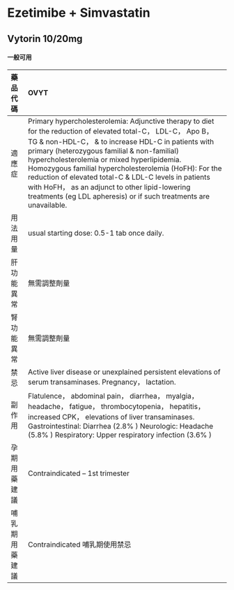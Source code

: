 # Ezetimibe + Simvastatin

## Vytorin 10/20mg

#### 一般可用

| 藥品代碼       | OVYT                                                                                                                                                                                                                                                                                                                                                                                                                                                                                                         |
|:---------------|:-------------------------------------------------------------------------------------------------------------------------------------------------------------------------------------------------------------------------------------------------------------------------------------------------------------------------------------------------------------------------------------------------------------------------------------------------------------------------------------------------------------|
| 適應症         | Primary hypercholesterolemia: Adjunctive therapy to diet for the reduction of elevated total-C， LDL-C， Apo B， TG & non-HDL-C， & to increase HDL-C in patients with primary (heterozygous familial & non-familial) hypercholesterolemia or mixed hyperlipidemia. Homozygous familial hypercholesterolemia (HoFH): For the reduction of elevated total-C & LDL-C levels in patients with HoFH， as an adjunct to other lipid-lowering treatments (eg LDL apheresis) or if such treatments are unavailable. |
| 用法用量       | usual starting dose: 0.5-1 tab once daily.                                                                                                                                                                                                                                                                                                                                                                                                                                                                   |
| 肝功能異常     | 無需調整劑量                                                                                                                                                                                                                                                                                                                                                                                                                                                                                                 |
| 腎功能異常     | 無需調整劑量                                                                                                                                                                                                                                                                                                                                                                                                                                                                                                 |
| 禁忌           | Active liver disease or unexplained persistent elevations of serum transaminases. Pregnancy， lactation.                                                                                                                                                                                                                                                                                                                                                                                                     |
| 副作用         | Flatulence， abdominal pain， diarrhea， myalgia， headache， fatigue， thrombocytopenia， hepatitis， increased CPK， elevations of liver transaminases. Gastrointestinal: Diarrhea (2.8% ) Neurologic: Headache (5.8% ) Respiratory: Upper respiratory infection (3.6% )                                                                                                                                                                                                                                   |
| 孕期用藥建議   | Contraindicated – 1st trimester                                                                                                                                                                                                                                                                                                                                                                                                                                                                              |
| 哺乳期用藥建議 | Contraindicated 哺乳期使用禁忌                                                                                                                                                                                                                                                                                                                                                                                                                                                                               |

